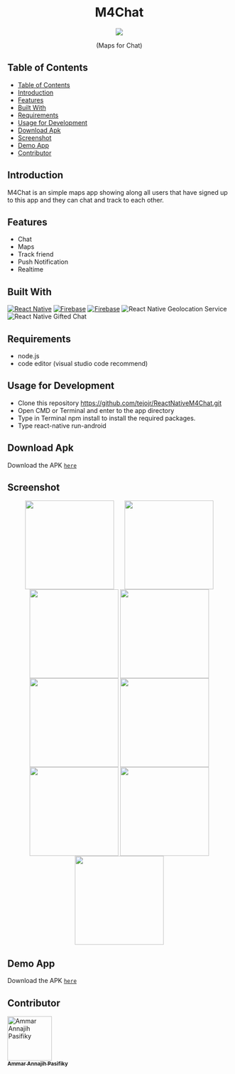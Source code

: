 <h1 align="center">M4Chat</h1>
<p align='center'>
  <img src='https://res.cloudinary.com/zerefweismann/image/upload/c_scale,w_256/v1569465469/o5wb00thy09ffifr9ksn.png' />
  </a>
</p>
<p align="center">
  (Maps for Chat)
</p>

## Table of Contents

- [Table of Contents](#table-of-contents)
- [Introduction](#introduction)
- [Features](#features)
- [Built With](#built-with)
- [Requirements](#requirements)
- [Usage for Development](#usage-for-development)
- [Download Apk](#download-apk)
- [Screenshot](#screenshot)
- [Demo App](#demo-app)
- [Contributor](#contributor)

## Introduction

M4Chat is an simple maps app showing along all users that have signed up to this app and they can chat and track to each other.

## Features

- Chat
- Maps
- Track friend
- Push Notification
- Realtime

## Built With

[![React Native](https://img.shields.io/badge/react%20native-v0.60.5-blue)](https://facebook.github.io/react-native/)
[![Firebase](https://img.shields.io/badge/firebase-v6.60-orange)](https://firebase.google.com/?gclid=EAIaIQobChMI2qeqx_3C4wIVTiUrCh0i0QGfEAAYASAAEgIPNfD_BwE)
[![Firebase](https://img.shields.io/badge/React%20Native%20Maps-0.25.0-green.svg?style=rounded-square)](https://github.com/react-native-community/react-native-maps)
![React Native Geolocation Service](https://img.shields.io/badge/react%20native%20geolocation%20service-v3.1.0-brightgreen)
![React Native Gifted Chat](https://img.shields.io/badge/react%20native%20gifted%20chat-v0.9.11-yellowgreen)

## Requirements

- node.js
- code editor (visual studio code recommend)

## Usage for Development

- Clone this repository https://github.com/tejojr/ReactNativeM4Chat.git
- Open CMD or Terminal and enter to the app directory
- Type in Terminal npm install to install the required packages.
- Type react-native run-android

## Download Apk

Download the APK [`here`](https://drive.google.com/file/d/1V8yKkaA40Oo8_DIJ_TrQPPKexQrvzN56/view?usp=sharing)

## Screenshot

<p align="center">
    <img src="https://res.cloudinary.com/zerefweismann/image/upload/v1569467336/github/m4chat/ounmctpasd9xiiduhbzj.png" width=200 align="center" style="margin-right:20px"/>
    <img src="https://res.cloudinary.com/zerefweismann/image/upload/v1569467336/github/m4chat/jp90arhqfu0kwiiaimdw.png" width=200 align="center"/>
    <img src="https://res.cloudinary.com/zerefweismann/image/upload/v1569467336/github/m4chat/nj42vlukruvxxzdyfpbo.png" width=200 align="center"/>
    <img src="https://res.cloudinary.com/zerefweismann/image/upload/v1569467336/github/m4chat/yo154cpw14oj4khowdcj.png" width=200 align="center"/>
    <img src="https://res.cloudinary.com/zerefweismann/image/upload/v1569467336/github/m4chat/yo0syliquywdmxo4g1gj.png" width=200 align="center"/>
    <img src="https://res.cloudinary.com/zerefweismann/image/upload/v1569467336/github/m4chat/zr1adlxqpkighmiw3aoo.png" width=200 align="center"/>
    <img src="https://res.cloudinary.com/zerefweismann/image/upload/v1569467335/github/m4chat/rvwutwwd2ncnrzcduezp.png" width=200 align="center"/>
    <img src="https://res.cloudinary.com/zerefweismann/image/upload/v1569467337/github/m4chat/shvjv18jrw9fwgeh4ff1.png" width=200 align="center"/>
    <img src="https://res.cloudinary.com/zerefweismann/image/upload/v1569467336/github/m4chat/icvxbeffdrvhs6r2hgvv.png" width=200 align="center"/>
</p>

## Demo App

Download the APK [`here`](https://www.youtube.com/watch?v=y_dS5pjDrNA)

## Contributor

<a href="https://github.com/tejojr">
          <img width="100" src="https://avatars2.githubusercontent.com/u/33275770?s=460&v=4" alt="Ammar Annajih Pasifiky">
          <br/>
          <sub>
          <b>Ammar Annajih Pasifiky
          </b>
          </sub>
</a>
